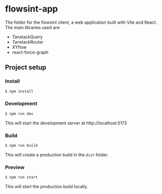 # flowsint-app

The folder for the flowsint client, a web application built with Vite and React. The main libraries used are:

- TanstackQuery
- TanstackRouter
- XYflow
- react-force-graph

## Project setup

### Install

```bash
$ npm install
```

### Development

```bash
$ npm run dev
```

This will start the development server at http://localhost:5173

### Build

```bash
$ npm run build
```

This will create a production build in the `dist` folder.

### Preview

```bash
$ npm run start
```

This will start the production build locally.
